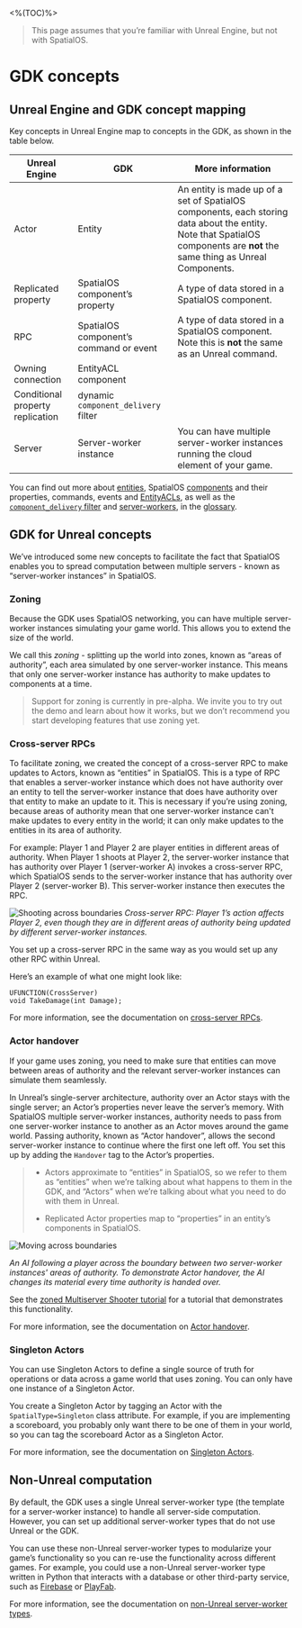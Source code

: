 <%(TOC)%>

> This page assumes that you’re familiar with Unreal Engine, but not with SpatialOS.

# GDK concepts

## Unreal Engine and GDK concept mapping
Key concepts in Unreal Engine map to concepts in the GDK, as shown in the table below.

| Unreal Engine | GDK | More information |
| --- | --- | --- |
| Actor | Entity | An entity is made up of a set of SpatialOS components, each storing data about the entity. Note that SpatialOS components are **not** the same thing as Unreal Components. |
| Replicated property | SpatialOS component’s property | A type of data stored in a SpatialOS component.|
| RPC | SpatialOS component’s command or event | A type of data stored in a SpatialOS component. Note this is **not** the same as an Unreal command. |
| Owning connection | EntityACL component | |
| Conditional property replication | dynamic `component_delivery` filter | |
| Server | Server-worker instance | You can have multiple server-worker instances running the cloud element of your game. |

You can find out more about [entities]({{urlRoot}}/content/glossary#spatialos-entity), SpatialOS [components]({{urlRoot}}/content/glossary#spatialos-component) and their properties, commands, events and [EntityACLs]({{urlRoot}}/content/glossary#access-control-list-acl), as well as the [`component_delivery` filter]({{urlRoot}}/content/glossary#component-interest) and [server-workers]({{urlRoot}}/content/glossary#workers), in the [glossary]({{urlRoot}}/content/glossary).

## GDK for Unreal concepts
We’ve introduced some new concepts to facilitate the fact that SpatialOS enables you to spread computation between multiple servers - known as “server-worker instances” in SpatialOS.

### Zoning
Because the GDK uses SpatialOS networking, you can have multiple server-worker instances simulating your game world. This allows you to extend the size of the world.

We call this _zoning_ - splitting up the world into zones, known as “areas of authority”, each area simulated by one server-worker instance. This means that only one server-worker instance has authority to make updates to components at a time.

> Support for zoning is currently in pre-alpha. We invite you to try out the demo and learn about how it works, but we don’t recommend you start developing features that use zoning yet.

### Cross-server RPCs
To facilitate zoning, we created the concept of a cross-server RPC to make updates to Actors, known as “entities” in SpatialOS. This is a type of RPC that enables a server-worker instance  which does not have authority over an entity to tell the server-worker instance that does have authority over that entity to make an update to it. This is necessary if you’re using zoning, because areas of authority mean that one server-worker instance can't make updates to every entity in the world; it can only make updates to the entities in its area of authority.

For example: Player 1 and Player 2 are player entities in different areas of authority. When Player 1 shoots at Player 2, the server-worker instance that has authority over Player 1 (server-worker A) invokes a cross-server RPC, which SpatialOS sends to the server-worker instance that has authority over Player 2 (server-worker B). This server-worker instance then executes the RPC.

![Shooting across boundaries]({{assetRoot}}assets/screen-grabs/shooting-across-boundaries.png)
_Cross-server RPC: Player 1’s action affects Player 2, even though they are in different areas of authority being updated by different server-worker instances._ 

You set up a cross-server RPC in the same way as you would set up any other RPC within Unreal.

Here’s an example of what one might look like:

```
UFUNCTION(CrossServer)
void TakeDamage(int Damage);
```

For more information, see the documentation on [cross-server RPCs]({{urlRoot}}/content/cross-server-rpcs).

### Actor handover
If your game uses zoning, you need to make sure that entities can move between areas of authority and the relevant server-worker instances can simulate them seamlessly. 

In Unreal’s single-server architecture, authority over an Actor stays with the single server; an Actor’s properties never leave the server’s memory. With SpatialOS multiple server-worker instances, authority needs to pass from one server-worker instance to another as an Actor moves around the game world. Passing authority, known as “Actor handover”, allows the second server-worker instance to continue where the first one left off. You set this up by adding the `Handover` tag to the Actor’s properties. 

> * Actors approximate to “entities” in SpatialOS, so we refer to them as “entities” when we’re talking about what happens to them in the GDK, and “Actors” when we’re talking about what you need to do with them in Unreal. 
> 
> * Replicated Actor properties map to “properties” in an entity’s components in SpatialOS.

![Moving across boundaries]({{assetRoot}}assets/screen-grabs/moving-across-boundaries.gif)

 _An AI following a player across the boundary between two server-worker instances' areas of authority. To demonstrate Actor handover, the AI changes its material every time authority is handed over._

See the [zoned Multiserver Shooter tutorial](https://docs.improbable.io/unreal/alpha/content/get-started/tutorial#clone-the-gdk-into-the-plugins-directory) for a tutorial that demonstrates this functionality.

For more information, see the documentation on [Actor handover]({{urlRoot}}/content/handover-between-server-workers).

### Singleton Actors
You can use Singleton Actors to define a single source of truth for operations or data across a game world that uses zoning. You can only have one instance of a Singleton Actor.

You create a Singleton Actor by tagging an Actor with the `SpatialType=Singleton` class attribute. For example, if you are implementing a scoreboard, you probably only want there to be one of them in your world, so you can tag the scoreboard Actor as a Singleton Actor.

For more information, see the documentation on [Singleton Actors]({{urlRoot}}/content/singleton-actors).

## Non-Unreal computation
By default, the GDK uses a single Unreal server-worker type (the template for a server-worker instance) to handle all server-side computation. However, you can set up additional server-worker types that do not use Unreal or the GDK. 

You can use these non-Unreal server-worker types to modularize your game’s functionality so you can re-use the functionality across different games. For example, you could use a non-Unreal server-worker type written in Python that interacts with a database or other third-party service, such as [Firebase](https://firebase.google.com/) or [PlayFab](https://playfab.com/).

For more information, see the documentation on [non-Unreal server-worker types]({{urlRoot}}/content/non-unreal-server-worker-types).